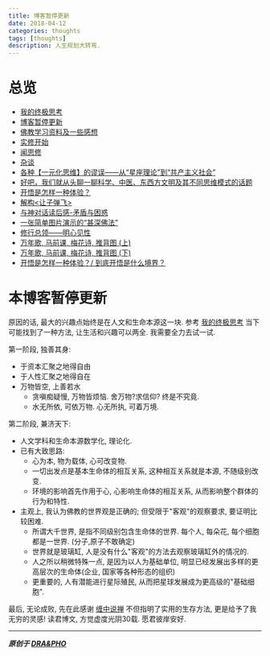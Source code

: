 ```yaml
---
title: 博客暂停更新
date: 2018-04-12
categories: thoughts
tags: [thoughts]
description: 人生规划大转弯.
---
```


# 总览
- [我的终极思考](https://draapho.github.io/2017/10/09/1728-ultimatethink/)
- [博客暂停更新](https://draapho.github.io/2018/04/12/1815-suspend/)
- [佛教学习资料及一些感想](https://draapho.github.io/2018/07/08/1818-buddhism/)
- [实修开始](https://draapho.github.io/2018/11/29/1819-start-meditation/)
- [闻思修](https://draapho.github.io/2018/12/27/1820-meditation-LCP/)
- [杂谈](https://draapho.github.io/2019/03/19/1901-tittle-tattle/)
- [各种【一元化思维】的谬误——从“星座理论”到“共产主义社会”](https://draapho.github.io/2019/07/05/1908-unified/)
- [好吧，我们就从头聊一聊科学、中医、东西方文明及其不同思维模式的话题](https://draapho.github.io/2019/07/25/1909-TCM_science/)
- [开悟是怎样一种体验？](https://draapho.github.io/2019/07/26/1910-satori/)
- [解构<让子弹飞>](https://draapho.github.io/2020/04/15/2003-letthebulletsfly/)
- [与神对话读后感-矛盾与困惑](https://draapho.github.io/2021/01/28/2101-confusion/)
- [一张简单图片演示的“甚深佛法”](https://draapho.github.io/2021/02/09/2102-intermittent/)
- [修行总领——明心见性](https://draapho.github.io/2021/02/13/2104-satori/)
- [万年歌, 马前课, 梅花诗, 推背图 (上)](https://draapho.github.io/2021/03/05/2107-tuibeitu1/)
- [万年歌, 马前课, 梅花诗, 推背图 (下)](https://draapho.github.io/2021/03/18/2108-tuibeitu2/)
- [开悟是怎样一种体验？/ 到底开悟是什么境界？](https://draapho.github.io/2021/04/05/2110-satori2/)



# 本博客暂停更新
原因的话, 最大的兴趣点始终是在人文和生命本源这一块. 参考 [我的终极思考](https://draapho.github.io/2017/10/09/1728-ultimatethink/)
当下可能找到了一种方法, 让生活和兴趣可以两全. 我需要全力去试一试.

第一阶段, 独善其身:
- 于资本汇聚之地得自由
- 于人性汇聚之地得自在
- 万物皆空, 上善若水
    - 贪嗔痴疑慢, 万物皆烦恼. 舍万物?求信仰? 终是不究竟.
    - 水无所依, 可依万物. 心无所执, 可着万境.

第二阶段, 兼济天下:
- 人文学科和生命本源数学化, 理论化.
- 已有大致思路:
    - 心为本, 物为载体, 心可改变物.
    - 一切出发点是基本生命体的相互关系, 这种相互关系就是本源, 不随级别改变.
    - 环境的影响首先作用于心, 心影响生命体的相互关系, 从而影响整个群体的行为和特性.
- 主观上, 我认为佛教的世界观是正确的; 但受限于"客观"的观察要求, 要证明比较困难.
    - 所谓大千世界, 是指不同级别包含生命体的世界. 每个人, 每朵花, 每个细胞都是一世界. (分子,原子不敢确定)
    - 世界就是玻璃缸, 人是没有什么"客观"的方法去观察玻璃缸外的情况的.
    - 人之所以稍微特殊一点, 是因为以人为基础单位, 明显已经发展出多样的更高层次的生命体(企业, 国家等各种形态的组织)
    - 更重要的, 人有潜能进行星际殖民, 从而把星球发展成为更高级的"基础细胞".

最后, 无论成败, 先在此感谢 [缠中说禅](http://blog.sina.com.cn/u/1215172700) 不但指明了实用的生存方法, 更是给予了我无穷的灵感!
读君博文, 方觉虚度光阴30载. 愿君彼岸安好.


------------

***原创于 [DRA&PHO](https://draapho.github.io/)***

